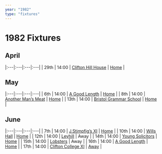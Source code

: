 ```yaml
---
year: "1982"
type: "fixtures"
---
```


# 1982 Fixtures

## April

|:---|:---|:---|:---|
| 29th | 14:00 | [Clifton Hill House](1982/1982-clifton-hill-house.md) | [Home](https://goo.gl/maps/TKf5ZBWfggmbtMNt5.md) |

## May

|:---|:---|:---|:---|
| 6th | 14:00 | [A Good Length](1982/1982-a-good-length.md) | [Home](https://goo.gl/maps/TKf5ZBWfggmbtMNt5.md) |
| 8th | 14:00 | [Another Man’s Meat](1982/1982-another-mans-meat.md) | [Home](https://goo.gl/maps/TKf5ZBWfggmbtMNt5.md) |
| 13th | 14:00 | [Bristol Grammar School](1982/1982-bristol-grammar-school.md) | [Home](https://goo.gl/maps/TKf5ZBWfggmbtMNt5.md) |

## June

|:---|:---|:---|:---|
| 7th | 14:00 | [J.Stimpfig’s XI](1982/1982-j-stimfigs-xi.md) | [Home](https://goo.gl/maps/TKf5ZBWfggmbtMNt5.md) |
| 10th | 14:00 | [Wills Hall](1982/1982-wills-hall.md) | [Home](https://goo.gl/maps/TKf5ZBWfggmbtMNt5.md) |
| 12th | 14:00 | [Leyhill](1982/1982-leyhill.md) | Away |
| 14th | 14:00 | [Young Solicitors](1982/1982-young-solicitors.md) | [Home](https://goo.gl/maps/TKf5ZBWfggmbtMNt5.md) |
| 15th | 14:00 | [Lobsters](1982/1982-lobsters.md) | Away |
| 16th | 14:00 | [A Good Length](1982/1982-a-good-length.md) | [Home](https://goo.gl/maps/TKf5ZBWfggmbtMNt5.md) |
| 17th | 14:00 | [Clifton College XI](1982/1982-clifton-college-xi.md) | [Away](https://goo.gl/maps/BhH3zz2H1YVCQRZ58.md) |